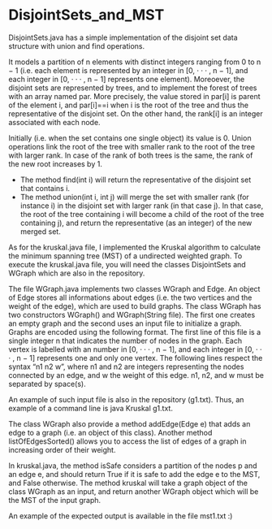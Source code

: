 # DisjointSets_and_MST

  DisjointSets.java has a simple implementation of the disjoint set data structure with union
and find operations. 
  
  It models a partition of n elements with distinct integers ranging from 0 to n − 1 (i.e. each element is 
represented by an integer in [0, · · · , n − 1], and each integer in [0, · · · , n − 1] represents one element). 
Moreoever, the disjoint sets are represented by trees, and to implement the forest of trees with an array named par. 
More precisely, the value stored in par[i] is parent of the element i, and par[i]==i when i is the root of the tree and 
thus the representative of the disjoint set. On the other hand, the rank[i] is an integer associated with each node. 
  
  Initially (i.e. when the set contains one single object) its value is 0.
Union operations link the root of the tree with smaller rank to the root of the tree with larger rank. In case of the rank 
of both trees is the same, the rank of the new root increases by 1. 

- The method find(int i) will return the representative of the disjoint set that contains i.
- The method union(int i, int j) will merge the
set with smaller rank (for instance i) in the disjoint set with larger rank (in that case j). In that case,
the root of the tree containing i will become a child of the root of the tree containing j), and return the
representative (as an integer) of the new merged set. 


As for the kruskal.java file, I implemented the Kruskal algorithm to calculate the minimum spanning tree (MST) of a undirected weighted graph. To execute the kruskal.java file, you will need the classes DisjointSets and WGraph which are also in the repository. 

The file WGraph.java implements two classes WGraph and Edge. An object of Edge stores all informations
about edges (i.e. the two vertices and the weight of the edge), which are used to build graphs.
The class WGraph has two constructors WGraph() and WGraph(String file). The first one
creates an empty graph and the second uses an input file to initialize a graph. Graphs are encoded using the
following format. The first line of this file is a single integer n that indicates the number of nodes in
the graph. Each vertex is labelled with an number in [0, · · · , n − 1], and each integer in [0, · · · , n − 1]
represents one and only one vertex. The following lines respect the syntax “n1 n2 w”, where n1 and n2
are integers representing the nodes connected by an edge, and w the weight of this edge. n1, n2, and w
must be separated by space(s).

An example of such input file is also in the repository (g1.txt). Thus, 
an example of a command line is java Kruskal g1.txt.

The class WGraph also provide a method addEdge(Edge e) that adds an edge to a graph (i.e. an
object of this class). Another method listOfEdgesSorted() allows you to access the list of edges
of a graph in increasing order of their weight.

In kruskal.java, the method isSafe considers a partition of the nodes
p and an edge e, and should return True if it is safe to add the edge e to the MST, and False otherwise.
The method kruskal will take a graph object of the class WGraph as an input, and return another
WGraph object which will be the MST of the input graph.

An example of the expected output is available in the file mst1.txt :)

